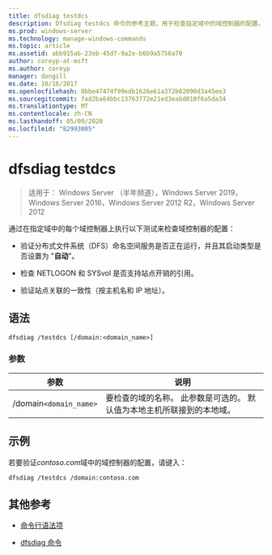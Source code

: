 ```yaml
---
title: dfsdiag testdcs
description: Dfsdiag testdcs 命令的参考主题，用于检查指定域中的域控制器的配置。
ms.prod: windows-server
ms.technology: manage-windows-commands
ms.topic: article
ms.assetid: abb915ab-23eb-45d7-9a2e-b6b9a5756a70
author: coreyp-at-msft
ms.author: coreyp
manager: dongill
ms.date: 10/16/2017
ms.openlocfilehash: 0bbe47474f99edb1626e61a372b02090d3a45ee3
ms.sourcegitcommit: fad2ba64bbc13763772e21ed3eabd010f6a5da34
ms.translationtype: MT
ms.contentlocale: zh-CN
ms.lasthandoff: 05/09/2020
ms.locfileid: "82993005"
---
```

# <a name="dfsdiag-testdcs"></a>dfsdiag testdcs

> 适用于： Windows Server （半年频道），Windows Server 2019，Windows Server 2016，Windows Server 2012 R2，Windows Server 2012

通过在指定域中的每个域控制器上执行以下测试来检查域控制器的配置：

- 验证分布式文件系统（DFS）命名空间服务是否正在运行，并且其启动类型是否设置为 "**自动**"。

- 检查 NETLOGON 和 SYSvol 是否支持站点开销的引用。

- 验证站点关联的一致性（按主机名和 IP 地址）。

## <a name="syntax"></a>语法

```
dfsdiag /testdcs [/domain:<domain_name>]
```

### <a name="parameters"></a>参数

| 参数 | 说明 |
| --------- | ----------- |
| /domain`<domain_name>` | 要检查的域的名称。 此参数是可选的。 默认值为本地主机所联接到的本地域。 |

## <a name="examples"></a>示例

若要验证*contoso.com*域中的域控制器的配置，请键入：

```
dfsdiag /testdcs /domain:contoso.com
```

## <a name="additional-references"></a>其他参考

- [命令行语法项](command-line-syntax-key.md)

- [dfsdiag 命令](dfsdiag.md)
